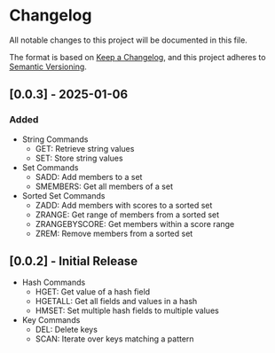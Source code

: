 # Changelog

All notable changes to this project will be documented in this file.

The format is based on [Keep a Changelog](https://keepachangelog.com/en/1.0.0/),
and this project adheres to [Semantic Versioning](https://semver.org/spec/v2.0.0.html).

## [0.0.3] - 2025-01-06

### Added
- String Commands
  - GET: Retrieve string values
  - SET: Store string values
- Set Commands
  - SADD: Add members to a set
  - SMEMBERS: Get all members of a set
- Sorted Set Commands
  - ZADD: Add members with scores to a sorted set
  - ZRANGE: Get range of members from a sorted set
  - ZRANGEBYSCORE: Get members within a score range
  - ZREM: Remove members from a sorted set

## [0.0.2] - Initial Release
- Hash Commands
  - HGET: Get value of a hash field
  - HGETALL: Get all fields and values in a hash
  - HMSET: Set multiple hash fields to multiple values
- Key Commands
  - DEL: Delete keys
  - SCAN: Iterate over keys matching a pattern